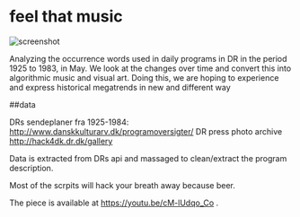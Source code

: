 # feel that music

![screenshot](http://img.youtbe.com/vi/cM-lUdqo_Co/maxresdefault.jpg)


Analyzing the occurrence words used in daily programs in DR in the period 1925 to 1983, in May.
We look at the changes over time and convert this into algorithmic music and visual art.
Doing this, we are hoping to experience and express historical megatrends in new and different way


##data 

DRs sendeplaner fra 1925-1984: http://www.danskkulturarv.dk/programoversigter/ 
DR press photo archive http://hack4dk.dr.dk/gallery 

Data is extracted from DRs api and massaged to clean/extract the program description.

Most of the scrpits will hack your breath away because beer.

The piece is available at https://youtu.be/cM-lUdqo_Co .

